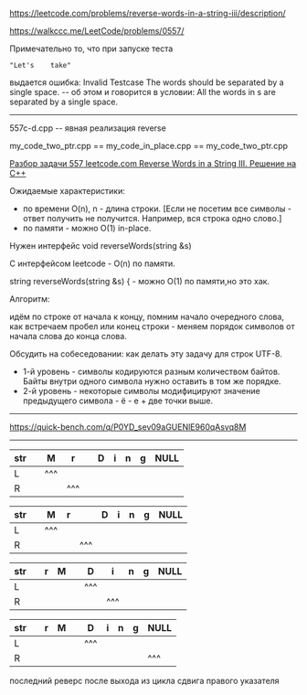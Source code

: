 https://leetcode.com/problems/reverse-words-in-a-string-iii/description/

https://walkccc.me/LeetCode/problems/0557/

Примечательно то, что при запуске теста

    "Let's    take"

выдается ошибка: Invalid Testcase   The words should be separated by a single space. -- об этом и говорится в условии: All the words in s are separated by a single space.
__________

557c-d.cpp -- явная реализация reverse

my_code_two_ptr.cpp == my_code_in_place.cpp == my_code_two_ptr.cpp

[Разбор задачи 557 leetcode.com Reverse Words in a String III. Решение на C++](https://www.youtube.com/watch?v=1IYt44WYzkM)

Ожидаемые характеристики:

- по времени O(n), n - длина строки.  [Если не посетим все символы - ответ получить не получится. Например, вся строка одно слово.]
- по памяти - можно O(1) in-рlасе.

Нужен интерфейс void reverseWords(string &s) 

С интерфейсом leetcode - O(n) по памяти.

string reverseWords(string &s) { - можно O(1) по памяти,но это хак.

Алгоритм:

идём по строке от начала к концу, помним начало очередного слова, как встречаем пробел или конец строки - меняем порядок символов от начала слова до конца слова.

Обсудить на собеседовании: как делать эту задачу для строк UTF-8.

- 1-й уровень - символы кодируются разным количеством байтов. Байты внутри одного символа нужно оставить в том же порядке.
- 2-й уровень - некоторые символы модифицируют значение предыдущего символа - ё - е + две точки выше.

__________

https://quick-bench.com/q/P0YD_sev09aGUENlE960qAsvq8M

___

| str 	|   	| M   	| r   	|   	| D 	| i 	| n 	| g 	| NULL 	|
|-----	|---	|-----	|-----	|---	|---	|---	|---	|---	|------	|
| L   	|   	| ^^^ 	|     	|   	|   	|   	|   	|   	|      	|
| R   	|   	|     	| ^^^ 	|   	|   	|   	|   	|   	|      	|

| str 	|   	| M   	| r 	|     	| D 	| i 	| n 	| g 	| NULL 	|
|-----	|---	|-----	|---	|-----	|---	|---	|---	|---	|------	|
| L   	|   	| ^^^ 	|   	|     	|   	|   	|   	|   	|      	|
| R   	|   	|     	|   	| ^^^ 	|   	|   	|   	|   	|      	|

| str 	|   	| r 	| M 	|   	| D   	| i   	| n 	| g 	| NULL 	|
|-----	|---	|---	|---	|---	|-----	|-----	|---	|---	|------	|
| L   	|   	|   	|   	|   	| ^^^ 	|     	|   	|   	|      	|
| R   	|   	|   	|   	|   	|     	| ^^^ 	|   	|   	|      	|

| str 	|   	| r 	| M 	|   	| D   	| i 	| n 	| g 	| NULL 	|
|-----	|---	|---	|---	|---	|-----	|---	|---	|---	|------	|
| L   	|   	|   	|   	|   	| ^^^ 	|   	|   	|   	|      	|
| R   	|   	|   	|   	|   	|     	|   	|   	|   	| ^^^  	|

последний реверс после выхода из цикла сдвига правого указателя

